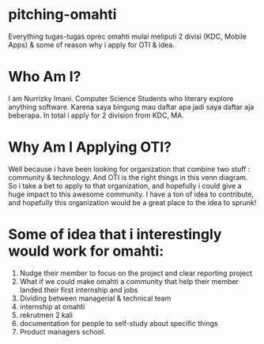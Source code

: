 # pitching-omahti
Everything tugas-tugas oprec omahti mulai meliputi 2 divisi (KDC, Mobile Apps) & some of reason why i apply for OTI & idea. 

# Who Am I?

I am Nurrizky Imani. Computer Science Students who literary explore anything software. Karena saya bingung mau daftar apa jadi saya daftar aja beberapa. In total i apply for 2 division from KDC, MA. 

# Why Am I Applying OTI?

Well because i have been looking for organization that combine two stuff : community & technology. And OTI is the right things in this venn diagram. So i take a bet to apply to that organization, and hopefully i could give a huge impact to this awesome community. I have a ton of idea to contribute, and hopefully this organization would be a great place to the idea to sprunk!

# Some of idea that i interestingly would work for omahti:

1. Nudge their member to focus on the project and clear reporting project
2. What if we could make omahti a community that help their member landed their first internship and jobs
3. Dividing between managerial & technical team
4. internship at omahti
5. rekrutmen 2 kali
6. documentation for people to self-study about specific things
7. Product managers school. 
